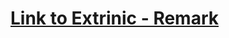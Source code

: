 # [Link to Extrinic - Remark](https://westend.subscan.io/extrinsic/0xfb5c807e0c52a3080b5a0ed2e85d66d9fc12b27585153e899aa251d532588023)